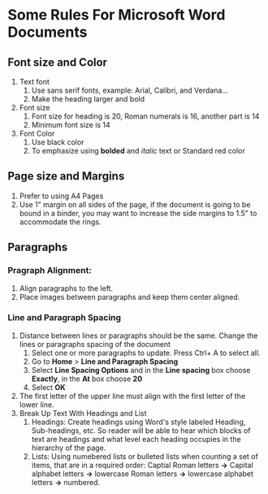# Some Rules For Microsoft Word Documents

## Font size and Color
1. Text font
   1. Use sans serif fonts, example: Arial, Calibri, and Verdana...
   1. Make the heading larger and bold
1. Font size
   1. Font size for heading is 20, Roman numerals is 16, another part is 14
   1. Minimum font size is 14 
1. Font Color
   1. Use black color
   1. To emphasize using **bolded** and *italic* text or Standard red color 

## Page size and Margins
1. Prefer to using A4 Pages
1. Use 1" margin on all sides of the page, if the document is going to be bound in a binder, you may want to increase the side margins to 1.5" to accommodate the rings.

## Paragraphs

### Pragraph Alignment:
1. Align paragraphs to the left.
1. Place images between paragraphs and keep them center aligned.

### Line and Paragraph Spacing
1. Distance between lines or paragraphs should be the same. Change the lines or paragraphs spacing of the document
   1. Select one or more paragraphs to update. Press Ctrl+ A to select all.
   1. Go to **Home** > **Line and Paragraph Spacing**
   1. Select **Line Spacing Options** and in the **Line spacing** box choose **Exactly**, in the **At** box choose **20**
   1. Select **OK**
1. The first letter of the upper line must align with the first letter of the lower line.
1. Break Up Text With Headings and List
   1. Headings: Create headings using Word's style labeled Heading, Sub-headings, etc. So reader will be able to hear which blocks of text are headings and what level each heading occupies in the hierarchy of the page.
   1. Lists: Using numebered lists or bulleted lists when counting a set of items, that are in a required order: Captial Roman letters **→** Capital alphabet letters **→** lowercase Roman letters **→** lowercase alphabet letters **→** numbered. 
   
